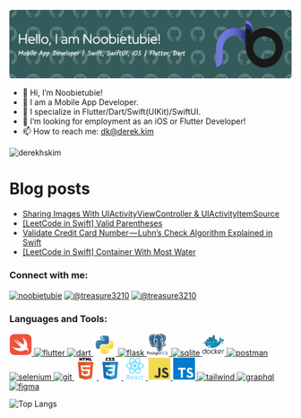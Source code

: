 ![Header](./github-header-image.png)

- 👋 Hi, I’m Noobietubie!
- 👀 I am a Mobile App Developer.
- 🌱 I specialize in Flutter/Dart/Swift(UIKit)/SwiftUI.
- 💞️ I’m looking for employment as an iOS or Flutter Developer!
- 📫 How to reach me: dk@derek.kim

<p><img align="center" src="https://github-readme-streak-stats.herokuapp.com/?user=derekhskim&" alt="derekhskim" /></p>

# Blog posts

<!-- BLOG-POST-LIST:START -->
- [Sharing Images With UIActivityViewController &amp; UIActivityItemSource](https://derekhskim.medium.com/sharing-images-with-uiactivityviewcontroller-uiactivityitemsource-21f4eb658ae4?source=rss-5573399ce9ee------2)
- [[LeetCode in Swift] Valid Parentheses](https://derekhskim.medium.com/leetcode-in-swift-valid-parentheses-fc45cd544677?source=rss-5573399ce9ee------2)
- [Validate Credit Card Number — Luhn’s Check Algorithm Explained in Swift](https://derekhskim.medium.com/validate-credit-card-number-luhns-check-algorithm-explained-in-swift-d25235a2415b?source=rss-5573399ce9ee------2)
- [[LeetCode in Swift] Container With Most Water](https://derekhskim.medium.com/leetcode-in-swift-container-with-most-water-bea0c6a28edf?source=rss-5573399ce9ee------2)
<!-- BLOG-POST-LIST:END -->

<h3 align="left">Connect with me:</h3>
<p align="left">
<a href="https://linkedin.com/in/noobietubie" target="blank"><img align="center" src="https://raw.githubusercontent.com/rahuldkjain/github-profile-readme-generator/master/src/images/icons/Social/linked-in-alt.svg" alt="noobietubie" height="30" width="40" /></a>
<a href="https://medium.com/@treasure3210" target="blank"><img align="center" src="https://raw.githubusercontent.com/rahuldkjain/github-profile-readme-generator/master/src/images/icons/Social/medium.svg" alt="@treasure3210" height="30" width="40" /></a>
<a href="https://noobietubie.ca" target="blank"><img align="center" src="https://noobietubie.ca/static/media/logo-s.75533f9ed06058f0265b.png" alt="@treasure3210" height="30" width="40" /></a>
</p>

<h3 align="left">Languages and Tools:</h3>
<p align="left"> 
<a href="https://developer.apple.com/swift/" target="_blank" rel="noreferrer">
  <img src="https://raw.githubusercontent.com/devicons/devicon/master/icons/swift/swift-original.svg" alt="swift" width="40" height="40"/>
</a>
<a href="https://flutter.dev" target="_blank" rel="noreferrer">
  <img src="https://www.vectorlogo.zone/logos/flutterio/flutterio-icon.svg" alt="flutter" width="40" height="40"/>
</a>
<a href="https://dart.dev" target="_blank" rel="noreferrer">
  <img src="https://www.vectorlogo.zone/logos/dartlang/dartlang-icon.svg" alt="dart" width="40" height="40"/>
</a>
<a href="https://www.python.org" target="_blank" rel="noreferrer">
  <img src="https://raw.githubusercontent.com/devicons/devicon/master/icons/python/python-original.svg" alt="python" width="40" height="40"/>
</a>
<a href="https://flask.palletsprojects.com/" target="_blank" rel="noreferrer"> <img src="https://www.vectorlogo.zone/logos/pocoo_flask/pocoo_flask-icon.svg" alt="flask" width="40" height="40"/> 
</a>
<a href="https://www.postgresql.org" target="_blank" rel="noreferrer">
  <img src="https://raw.githubusercontent.com/devicons/devicon/master/icons/postgresql/postgresql-original-wordmark.svg" alt="postgresql" width="40" height="40"/>
</a>
<a href="https://www.sqlite.org/" target="_blank" rel="noreferrer">
  <img src="https://www.vectorlogo.zone/logos/sqlite/sqlite-icon.svg" alt="sqlite" width="40" height="40"/>
</a>
<a href="https://www.docker.com/" target="_blank" rel="noreferrer">
  <img src="https://raw.githubusercontent.com/devicons/devicon/master/icons/docker/docker-original-wordmark.svg" alt="docker" width="40" height="40"/>
</a>
<a href="https://www.getpostman.com/" target="_blank" rel="noreferrer">
  <img src="https://www.vectorlogo.zone/logos/getpostman/getpostman-icon.svg" alt="postman" width="40" height="40"/>
</a>
<a href="https://www.selenium.dev" target="_blank" rel="noreferrer">
  <img src="https://raw.githubusercontent.com/detain/svg-logos/780f25886640cef088af994181646db2f6b1a3f8/svg/selenium-logo.svg" alt="selenium" width="40" height="40"/>
</a>
<a href="https://git-scm.com/" target="_blank" rel="noreferrer">
  <img src="https://www.vectorlogo.zone/logos/git-scm/git-scm-icon.svg" alt="git" width="40" height="40"/>
</a>
<a href="https://www.w3.org/html/" target="_blank" rel="noreferrer">
  <img src="https://raw.githubusercontent.com/devicons/devicon/master/icons/html5/html5-original-wordmark.svg" alt="html5" width="40" height="40"/>
</a>
<a href="https://www.w3schools.com/css/" target="_blank" rel="noreferrer">
  <img src="https://raw.githubusercontent.com/devicons/devicon/master/icons/css3/css3-original-wordmark.svg" alt="css3" width="40" height="40"/>
</a>
<a href="https://reactjs.org/" target="_blank" rel="noreferrer">
  <img src="https://raw.githubusercontent.com/devicons/devicon/master/icons/react/react-original-wordmark.svg" alt="react" width="40" height="40"/>
</a>
<a href="https://www.w3schools.com/js/" target="_blank" rel="noreferrer">
  <img src="https://raw.githubusercontent.com/devicons/devicon/master/icons/javascript/javascript-original.svg" alt="javascript" width="40" height="40"/>
</a>
<a href="https://www.typescriptlang.org/" target="_blank" rel="noreferrer">
  <img src="https://raw.githubusercontent.com/devicons/devicon/master/icons/typescript/typescript-original.svg" alt="typescript" width="40" height="40"/>
</a>
<a href="https://www.tailwindcss.com/" target="_blank" rel="noreferrer">
  <img src="https://www.vectorlogo.zone/logos/tailwindcss/tailwindcss-icon.svg" alt="tailwind" width="40" height="40"/>
</a>
<a href="https://graphql.org" target="_blank" rel="noreferrer">
  <img src="https://www.vectorlogo.zone/logos/graphql/graphql-icon.svg" alt="graphql" width="40" height="40"/>
</a>
<a href="https://www.figma.com/" target="_blank" rel="noreferrer">
  <img src="https://www.vectorlogo.zone/logos/figma/figma-icon.svg" alt="figma" width="40" height="40"/>
</a>
</p>

![Top Langs](https://github-readme-stats.vercel.app/api/top-langs/?username=derekhskim&layout=donut)
